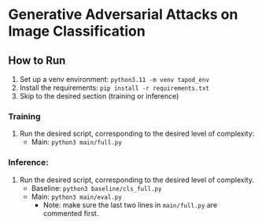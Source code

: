 # Generative Adversarial Attacks on Image Classification



## How to Run
1. Set up a venv environment: `python3.11 -m venv tapod_env`
2. Install the requirements: `pip install -r requirements.txt`
3. Skip to the desired section (training or inference)

### Training
1. Run the desired script, corresponding to the desired level of complexity: 
    * Main: `python3 main/full.py`

### Inference: 
1. Run the desired script, corresponding to the desired level of complexity. 
    * Baseline: `python3 baseline/cls_full.py`
    * Main: `python3 main/eval.py`
        * Note: make sure the last two lines in `main/full.py` are commented first. 